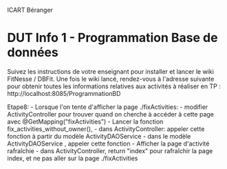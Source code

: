 ICART Béranger
# DUT Info 1 - Programmation Base de données

Suivez les instructions de votre enseignant pour installer et lancer le wiki FitNesse / DBFit.
Une fois le wiki lancé, rendez-vous à l'adresse suivante pour obtenir toutes les informations relatives aux activités à réaliser en TP :
http://localhost:8085/ProgrammationBD

Etape8:
	- Lorsque l'on tente d'afficher la page ./fixActivities:
		- modifier ActivityController pour trouver quand on cherche à accéder à cette page avec @GetMapping("fixActivities")
	- Lancer la fonction fix_activities_without_owner(),
		- dans ActivityController: appeler cette fonction à partir du modèle ActivityDAOService
		- dans le modèle ActivityDAOService , appeler cette fonction
	- Afficher la page d'activité rafraîchie
		- dans ActivityController, return "index" pour rafraîchir la page index, et ne pas aller sur la page ./fixActivities